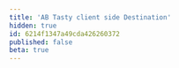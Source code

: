 ```yaml
---
title: 'AB Tasty client side Destination'
hidden: true
id: 6214f1347a49cda426260372
published: false
beta: true
---
```

